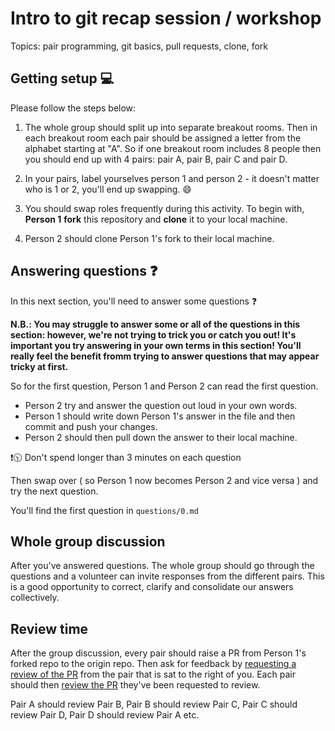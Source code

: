 # Intro to git recap session / workshop

Topics: pair programming, git basics, pull requests, clone, fork

## Getting setup 💻

Please follow the steps below:


1. The whole group should split up into separate breakout rooms. Then in each breakout room each pair should be assigned a letter from the alphabet starting at "A". So if one breakout room includes 8 people then you should end up with 4 pairs: pair A, pair B, pair C and pair D.

1. In your pairs, label yourselves person 1 and person 2 - it doesn't matter who is 1 or 2, you'll end up swapping. 😄

2. You should swap roles frequently during this activity.
To begin with, **Person 1** **fork** this repository and **clone** it to your local machine.

3. Person 2 should clone Person 1's fork to their local machine.


## Answering questions ❓

In this next section, you'll need to answer some questions ❓

**N.B.: You may struggle to answer some or all of the questions in this section: however, we're not trying to trick you or catch you out! It's important you try answering in your own terms in this section! You'll really feel the benefit fromm trying to answer questions that may appear tricky at first.**


So for the first question, Person 1 and Person 2 can read the first question.

- Person 2 try and answer the question out loud in your own words.
- Person 1 should write down Person 1's answer in the file and then commit and push your changes.
- Person 2 should then pull down the answer to their local machine.

❗🕥 Don't spend longer than 3 minutes on each question

Then swap over ( so Person 1 now becomes Person 2 and vice versa ) and try the next question.

You'll find the first question in `questions/0.md`


## Whole group discussion

After you've answered questions. The whole group should go through the questions and a volunteer can invite responses from the different pairs. This is a good opportunity to correct, clarify and consolidate our answers collectively. 


## Review time

After the group discussion, every pair should raise a PR from Person 1's forked repo to the origin repo. Then ask for feedback by [requesting a review of the PR](https://docs.github.com/en/pull-requests/collaborating-with-pull-requests/proposing-changes-to-your-work-with-pull-requests/requesting-a-pull-request-review) from the pair that is sat to the right of you. Each pair should then [review the PR](https://docs.github.com/en/pull-requests/collaborating-with-pull-requests/reviewing-changes-in-pull-requests/reviewing-proposed-changes-in-a-pull-request) they've been requested to review.

Pair A should review Pair B, Pair B should review Pair C, Pair C should review Pair D, Pair D should review Pair A etc.
